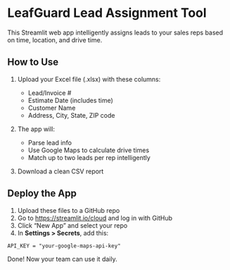 
# LeafGuard Lead Assignment Tool

This Streamlit web app intelligently assigns leads to your sales reps based on time, location, and drive time.

## How to Use

1. Upload your Excel file (.xlsx) with these columns:
   - Lead/Invoice #
   - Estimate Date (includes time)
   - Customer Name
   - Address, City, State, ZIP code

2. The app will:
   - Parse lead info
   - Use Google Maps to calculate drive times
   - Match up to two leads per rep intelligently

3. Download a clean CSV report

## Deploy the App

1. Upload these files to a GitHub repo
2. Go to https://streamlit.io/cloud and log in with GitHub
3. Click “New App” and select your repo
4. In **Settings > Secrets**, add this:

```
API_KEY = "your-google-maps-api-key"
```

Done! Now your team can use it daily.
